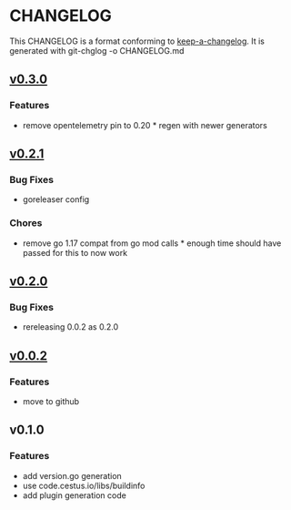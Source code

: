 
# CHANGELOG

This CHANGELOG is a format conforming to [keep-a-changelog](https://github.com/olivierlacan/keep-a-changelog). 
It is generated with git-chglog -o CHANGELOG.md


<a name="v0.3.0"></a>
## [v0.3.0](https://github.com/CestusIO/fabricator-generate-plugin-go/compare/v0.2.1...v0.3.0)

### Features

* remove opentelemetry pin to 0.20 * regen with newer generators


<a name="v0.2.1"></a>
## [v0.2.1](https://github.com/CestusIO/fabricator-generate-plugin-go/compare/v0.2.0...v0.2.1)

### Bug Fixes

* goreleaser config

### Chores

* remove go 1.17 compat from go mod calls * enough time should have passed for this to now work


<a name="v0.2.0"></a>
## [v0.2.0](https://github.com/CestusIO/fabricator-generate-plugin-go/compare/v0.0.2...v0.2.0)

### Bug Fixes

* rereleasing 0.0.2 as 0.2.0


<a name="v0.0.2"></a>
## [v0.0.2](https://github.com/CestusIO/fabricator-generate-plugin-go/compare/v0.1.0...v0.0.2)

### Features

* move to github


<a name="v0.1.0"></a>
## v0.1.0

### Features

* add version.go generation
* use code.cestus.io/libs/buildinfo
* add plugin generation code

